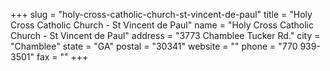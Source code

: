 +++
slug = "holy-cross-catholic-church-st-vincent-de-paul"
title = "Holy Cross Catholic Church - St Vincent de Paul"
name = "Holy Cross Catholic Church - St Vincent de Paul"
address = "3773 Chamblee Tucker Rd."
city = "Chamblee"
state = "GA"
postal = "30341"
website = ""
phone = "770 939-3501"
fax = ""
+++
